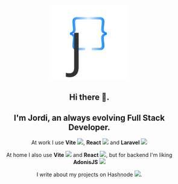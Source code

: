<div style="text-align:center;">
<img src="./J{}_logo.svg" width="200">

## Hi there 👋. </h2>
## I'm Jordi, an always evolving Full Stack Developer.</h2>

At work I use **Vite** <img src="https://camo.githubusercontent.com/61e102d7c605ff91efedb9d7e47c1c4a07cef59d3e1da202fd74f4772122ca4e/68747470733a2f2f766974656a732e6465762f6c6f676f2e737667" width="20px"/>, **React** <img src="https://cdn.jsdelivr.net/gh/devicons/devicon/icons/react/react-original.svg" width="20px"/> and **Laravel** <img src="https://cdn.jsdelivr.net/gh/devicons/devicon/icons/laravel/laravel-plain.svg" width="20px"/>


At home I also use **Vite** <img src="https://camo.githubusercontent.com/61e102d7c605ff91efedb9d7e47c1c4a07cef59d3e1da202fd74f4772122ca4e/68747470733a2f2f766974656a732e6465762f6c6f676f2e737667" width="20px"/> and **React** <img src="https://cdn.jsdelivr.net/gh/devicons/devicon/icons/react/react-original.svg" width="20px"/>, but for backend I'm liking **AdonisJS** <img src="https://cdn.jsdelivr.net/gh/devicons/devicon/icons/adonisjs/adonisjs-original.svg" width="20px"/>

I write about my projects on Hashnode <img src="https://cdn.hashnode.com/res/hashnode/image/upload/v1611902473383/CDyAuTy75.png?auto=compress" width="20px" />.

</div>
<!--
**jolle11/jolle11** is a ✨ _special_ ✨ repository because its `README.md` (this file) appears on your GitHub profile.

Here are some ideas to get you started:

- 🔭 I’m currently working on ...
- 🌱 I’m currently learning ...
- 👯 I’m looking to collaborate on ...
- 🤔 I’m looking for help with ...
- 💬 Ask me about ...
- 📫 How to reach me: ...
- 😄 Pronouns: ...
- ⚡ Fun fact: ...
-->
